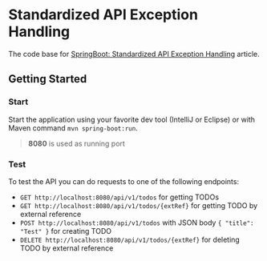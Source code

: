 # Standardized API Exception Handling

The code base for [SpringBoot: Standardized API Exception Handling](https://medium.com/@georgeberar.contact/springboot-standardized-api-exception-handling-f31510861350) article.

## Getting Started

### Start
Start the application using your favorite dev tool (IntelliJ or Eclipse) or with Maven command ``mvn spring-boot:run``.

> **8080** is used as running port

### Test
To test the API you can do requests to one of the following endpoints:
- ``GET http://localhost:8080/api/v1/todos`` for getting TODOs
- ``GET http://localhost:8080/api/v1/todos/{extRef}`` for getting TODO by external reference
- ``POST http://localhost:8080/api/v1/todos`` with JSON body ``{ "title": "Test" }`` for creating TODO
- ``DELETE http://localhost:8080/api/v1/todos/{extRef}`` for deleting TODO by external reference

